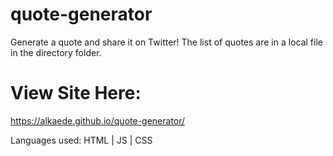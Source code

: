 # quote-generator 
Generate a quote and share it on Twitter!
The list of quotes are in a local file in the directory folder.

# View Site Here:
https://alkaede.github.io/quote-generator/

Languages used: 
HTML | JS | CSS
